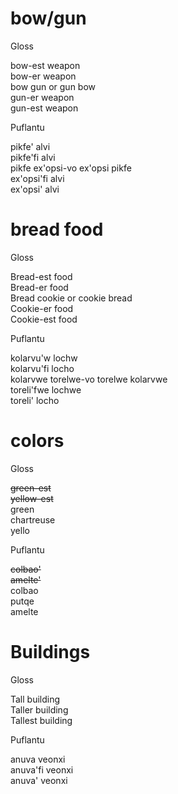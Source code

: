 # bow/gun

Gloss

bow-est weapon  
bow-er weapon  
bow gun or gun bow  
gun-er weapon  
gun-est weapon  

Puflantu

pikfe' alvi  
pikfe'fi alvi  
pikfe ex'opsi-vo ex'opsi pikfe  
ex'opsi'fi alvi  
ex'opsi' alvi  

# bread food

Gloss

Bread-est food  
Bread-er food  
Bread cookie or cookie bread  
Cookie-er food  
Cookie-est food  

Puflantu

kolarvu'w lochw  
kolarvu'fi locho  
kolarvwe torelwe-vo torelwe kolarvwe  
toreli'fwe lochwe  
toreli' locho  

# colors

Gloss

~~green-est~~  
~~yellow-est~~  
green  
chartreuse  
yello  

Puflantu

~~colbao'~~  
~~amelte'~~  
colbao  
putqe  
amelte  

# Buildings

Gloss

Tall building  
Taller building  
Tallest building  

Puflantu

anuva veonxi  
anuva'fi veonxi  
anuva' veonxi  
